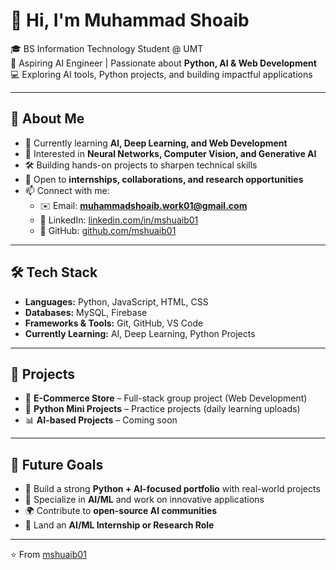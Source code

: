 # 👋 Hi, I'm Muhammad Shoaib

🎓 BS Information Technology Student @ UMT  
🤖 Aspiring AI Engineer | Passionate about **Python, AI & Web Development**  
💻 Exploring AI tools, Python projects, and building impactful applications  

---

## 🚀 About Me
- 🌱 Currently learning **AI, Deep Learning, and Web Development**  
- 🧠 Interested in **Neural Networks, Computer Vision, and Generative AI**  
- 🛠️ Building hands-on projects to sharpen technical skills  
- 🤝 Open to **internships, collaborations, and research opportunities**  
- 📫 Connect with me:  
  - ✉️ Email: **muhammadshoaib.work01@gmail.com**  
  - 🔗 LinkedIn: [linkedin.com/in/mshuaib01](https://www.linkedin.com/in/mshuaib01)  
  - 🐙 GitHub: [github.com/mshuaib01](https://github.com/mshuaib01)  

---

## 🛠️ Tech Stack
- **Languages:** Python, JavaScript, HTML, CSS  
- **Databases:** MySQL, Firebase  
- **Frameworks & Tools:** Git, GitHub, VS Code  
- **Currently Learning:** AI, Deep Learning, Python Projects  

---

## 📂 Projects
- 🛒 **E-Commerce Store** – Full-stack group project (Web Development)  
- 🤖 **Python Mini Projects** – Practice projects (daily learning uploads)  
- 📊 **AI-based Projects** – Coming soon  

---

## 🌟 Future Goals
- 🚀 Build a strong **Python + AI-focused portfolio** with real-world projects  
- 🤖 Specialize in **AI/ML** and work on innovative applications  
- 🌍 Contribute to **open-source AI communities**  
- 🎯 Land an **AI/ML Internship or Research Role**  

---

⭐️ From [mshuaib01](https://github.com/mshuaib01)
